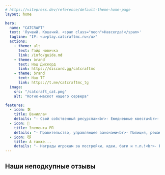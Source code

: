 ```yaml
---
# https://vitepress.dev/reference/default-theme-home-page
layout: home

hero:
  name: "CATCRAFT"
  text: 'Лучший. Кошачий. <span class="neon">Навсегда!</span>'
  tagline: "IP: <u>play.catcraftmc.ru</u>"
  actions:
    - theme: alt
      text: Гайд новичка
      link: /info/guide.md
    - theme: brand
      text: Наш Дискорд
      link: https://discord.gg/catcraftmc
    - theme: brand
      text: Наш ТГ
      link: https://t.me/catcraftmc_tg
  image:
    src: "/catcraft_cat.png"
    alt: "Котик-маскот нашего сервера"

features:
  - icon: 🛠️
    title: Ванилла+
    details: "- Свой собственный ресурспак<br>- Ежедневные квесты<br>- 1000+ достижений<br>- Кастомная рыбалка<br>- Ребалансы ванильных механик<br>"
  - icon: 🌇
    title: Элементы РП
    details: "- Правительство, управляющее законами<br>- Полиция, решающая репорты<br>- Экономика в АРах!"
  - icon: 😼
    title: А также...
    details: "- Награды игрокам за постройки, идеи, баги и т.п.!<br>- Партнёрство с Ютуберами и Стримерами!<br>- И просто лучшее коммьюнити во всём РуМайне!"
---
```


## Наши неподкупные отзывы

<Reviews />